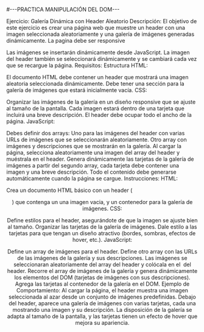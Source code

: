 #---PRACTICA MANIPULACIÓN DEL DOM---


Ejercicio: Galería Dinámica con Header Aleatorio
Descripción:
El objetivo de este ejercicio es crear una página web que muestre un header con una imagen seleccionada aleatoriamente y una galería de imágenes generadas dinámicamente. La pagina debe ser responsive

Las imágenes se insertarán dinámicamente desde JavaScript.
La imagen del header también se seleccionará dinámicamente y se cambiará cada vez que se recargue la página.
Requisitos:
Estructura HTML:

El documento HTML debe contener un header que mostrará una imagen aleatoria seleccionada dinámicamente.
Debe tener una sección para la galería de imágenes que estará inicialmente vacía.
CSS:

Organizar las imágenes de la galería en un diseño responsive que se ajuste al tamaño de la pantalla.
Cada imagen estará dentro de una tarjeta que incluirá una breve descripción.
El header debe ocupar todo el ancho de la página.
JavaScript:

Debes definir dos arrays:
Uno para las imágenes del header con varias URLs de imágenes que se seleccionarán aleatoriamente.
Otro array con imágenes y descripciones que se mostrarán en la galería.
Al cargar la página, selecciona aleatoriamente una imagen del array del header y muéstrala en el header.
Genera dinámicamente las tarjetas de la galería de imágenes a partir del segundo array, cada tarjeta debe contener una imagen y una breve descripción.
Todo el contenido debe generarse automáticamente cuando la página se cargue.
Instrucciones:
HTML:

Crea un documento HTML básico con un header (<header>) que contenga un una imagen vacia, y un contenedor para la galería de imágenes.
CSS:

Define estilos para el header, asegurándote de que la imagen se ajuste bien al tamaño.
Organizar las tarjetas de la galería de imágenes.
Dale estilo a las tarjetas para que tengan un diseño atractivo (bordes, sombras, efectos de hover, etc.).
JavaScript:

Define un array de imágenes para el header.
Define otro array con las URLs de las imágenes de la galería y sus descripciones.
Las imágenes se seleccionaran aleatoriamente del array del header y colócala en el <img> del header.
Recorre el array de imágenes de la galería y genera dinámicamente los elementos del DOM (tarjetas de imágenes con sus descripciones).
Agrega las tarjetas al contenedor de la galería en el DOM.
Ejemplo de Comportamiento:
Al cargar la página, el header muestra una imagen seleccionada al azar desde un conjunto de imágenes predefinidas.
Debajo del header, aparece una galería de imágenes con varias tarjetas, cada una mostrando una imagen y su descripción.
La disposición de la galería se adapta al tamaño de la pantalla, y las tarjetas tienen un efecto de hover que mejora su apariencia.